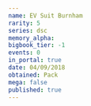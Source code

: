 ```yaml
---
name: EV Suit Burnham
rarity: 5
series: dsc
memory_alpha:
bigbook_tier: -1
events: 0
in_portal: true
date: 04/09/2018
obtained: Pack
mega: false
published: true
---
```



